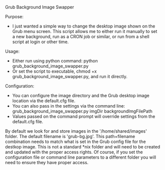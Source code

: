 Grub Background Image Swapper

Purpose:
  - I just wanted a simple way to change the desktop image shown on the Grub menu screen. This script allows me to either run it manually to set a new background, run as a CRON job or similar, or run from a shell script at login or other time.

Usage: 
  - Either run using python command: python grub_background_image_swapper.py
  - Or set the script to executable, chmod +x grub_background_image_swapper.py, and run it directly.

Configuration:
  - You can configure the image directory and the Grub desktop image location via the default.cfg file.
  - You can also pass in the settings via the command line: grub_background_image_swapper.py imgDir backgroundImgFilePath
  - Values passed on the command prompt will override settings from the default.cfg file.

By default we look for and store images in the '/home/shared/images' folder. The default filename is 'grub-bg.jpg'. This path+filename combination needs to match what is set in the Grub config file for the destkop image. This is not a standard 
*nix folder and will need to be created and updated with the proper access rights. Of course, if you set the configuration file or command line parameters to a different folder you will need to ensure they have proper access.
